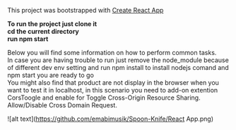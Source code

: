 This project was bootstrapped with [Create React App](https://github.com/facebookincubator/create-react-app)<br>

**To run the project just clone it**<br>
**cd the current directory**<br>
**run npm start**<br>

Below you will find some information on how to perform common tasks.<br>
In case you are having trouble to run just  remove the node_module because of different dev env setting and run npm install to install nodejs comand  and npm start you are ready to go <br>
You might also find that product are not display in the browser when  you want to test it in localhost, in this scenario you need to add-on extention CorsToogle and enable for Toggle Cross-Origin Resource Sharing. Allow/Disable Cross Domain Request.<br>

![alt text](https://github.com/emabimusik/Spoon-Knife/React App.png)

